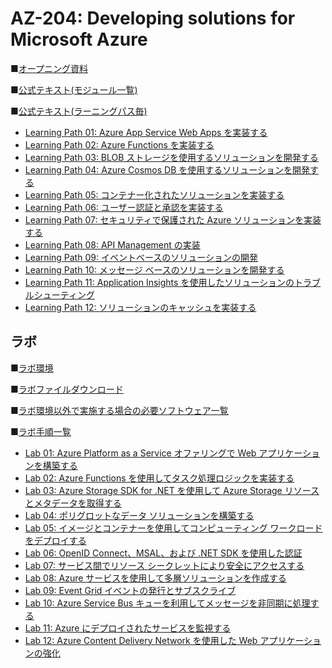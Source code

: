 # AZ-204: Developing solutions for Microsoft Azure

■[オープニング資料](https://publicfilestor.blob.core.windows.net/az204/Opening.pdf)

■[公式テキスト(モジュール一覧)](https://learn.microsoft.com/ja-jp/training/courses/az-204t00?wt.mc_id=esi_m2l_content_wwl#study-guide)

■[公式テキスト(ラーニングパス毎)](https://learn.microsoft.com/ja-jp/certifications/exams/az-204)

* [Learning Path 01: Azure App Service Web Apps を実装する](https://learn.microsoft.com/ja-jp/training/paths/create-azure-app-service-web-apps/)
* [Learning Path 02: Azure Functions を実装する](https://learn.microsoft.com/ja-jp/training/paths/implement-azure-functions/)
* [Learning Path 03: BLOB ストレージを使用するソリューションを開発する](https://learn.microsoft.com/ja-jp/training/paths/develop-solutions-that-use-blob-storage/)
* [Learning Path 04: Azure Cosmos DB を使用するソリューションを開発する](https://learn.microsoft.com/ja-jp/training/paths/az-204-develop-solutions-that-use-azure-cosmos-db/)
* [Learning Path 05: コンテナー化されたソリューションを実装する](https://learn.microsoft.com/ja-jp/training/paths/az-204-implement-iaas-solutions/)
* [Learning Path 06: ユーザー認証と承認を実装する](https://learn.microsoft.com/ja-jp/training/paths/az-204-implement-authentication-authorization/)
* [Learning Path 07: セキュリティで保護された Azure ソリューションを実装する](https://learn.microsoft.com/ja-jp/training/paths/az-204-implement-secure-cloud-solutions/)
* [Learning Path 08: API Management の実装](https://learn.microsoft.com/ja-jp/training/paths/az-204-implement-api-management/)
* [Learning Path 09: イベントベースのソリューションの開発](https://learn.microsoft.com/ja-jp/training/paths/az-204-develop-event-based-solutions/)
* [Learning Path 10: メッセージ ベースのソリューションを開発する](https://learn.microsoft.com/ja-jp/training/paths/az-204-develop-message-based-solutions/)
* [Learning Path 11: Application Insights を使用したソリューションのトラブルシューティング](https://learn.microsoft.com/ja-jp/training/paths/az-204-instrument-solutions-support-monitoring-logging/)
* [Learning Path 12: ソリューションのキャッシュを実装する](https://learn.microsoft.com/ja-jp/training/paths/az-204-integrate-caching-content-delivery-within-solutions/)

## ラボ

■[ラボ環境](https://aka.ms/lab-env)

■[ラボファイルダウンロード](https://github.com/MicrosoftLearning/AZ-204-DevelopingSolutionsforMicrosoftAzure/archive/refs/heads/master.zip)

■[ラボ環境以外で実施する場合の必要ソフトウェア一覧](https://github.com/sakkuru/AZ-204-DevelopingSolutionsforMicrosoftAzure.ja-jp/blob/main/lab.md)

■[ラボ手順一覧](https://github.com/MTT-ja/AZ-204-DevelopingSolutionsforMicrosoftAzure.ja-jp/tree/main/Instructions/Labs)

* [Lab 01: Azure Platform as a Service オファリングで Web アプリケーションを構築する](https://github.com/sakkuru/AZ-204-DevelopingSolutionsforMicrosoftAzure.ja-jp/blob/main/Instructions/Labs/AZ-204_lab_01.md)
* [Lab 02: Azure Functions を使用してタスク処理ロジックを実装する](https://github.com/MTT-ja/AZ-204-DevelopingSolutionsforMicrosoftAzure.ja-jp/blob/main/Instructions/Labs/AZ-204_lab_02.md)
* [Lab 03: Azure Storage SDK for .NET を使用して Azure Storage リソースとメタデータを取得する](https://github.com/MTT-ja/AZ-204-DevelopingSolutionsforMicrosoftAzure.ja-jp/blob/main/Instructions/Labs/AZ-204_lab_03.md)
* [Lab 04: ポリグロットなデータ ソリューションを構築する](https://github.com/MTT-ja/AZ-204-DevelopingSolutionsforMicrosoftAzure.ja-jp/blob/main/Instructions/Labs/AZ-204_lab_04.md)
* [Lab 05: イメージとコンテナーを使用してコンピューティング ワークロードをデプロイする](https://github.com/MTT-ja/AZ-204-DevelopingSolutionsforMicrosoftAzure.ja-jp/blob/main/Instructions/Labs/AZ-204_lab_05.md)
* [Lab 06: OpenID Connect、MSAL、および .NET SDK を使用した認証](https://github.com/MTT-ja/AZ-204-DevelopingSolutionsforMicrosoftAzure.ja-jp/blob/main/Instructions/Labs/AZ-204_lab_06.md)
* [Lab 07: サービス間でリソース シークレットにより安全にアクセスする](https://github.com/MTT-ja/AZ-204-DevelopingSolutionsforMicrosoftAzure.ja-jp/blob/main/Instructions/Labs/AZ-204_lab_07.md)
* [Lab 08: Azure サービスを使用して多層ソリューションを作成する](https://github.com/MTT-ja/AZ-204-DevelopingSolutionsforMicrosoftAzure.ja-jp/blob/main/Instructions/Labs/AZ-204_lab_08.md)
* [Lab 09: Event Grid イベントの発行とサブスクライブ](https://github.com/MTT-ja/AZ-204-DevelopingSolutionsforMicrosoftAzure.ja-jp/blob/main/Instructions/Labs/AZ-204_lab_09.md)
* [Lab 10: Azure Service Bus キューを利用してメッセージを非同期に処理する](https://github.com/MTT-ja/AZ-204-DevelopingSolutionsforMicrosoftAzure.ja-jp/blob/main/Instructions/Labs/AZ-204_lab_10.md)
* [Lab 11: Azure にデプロイされたサービスを監視する](https://github.com/MTT-ja/AZ-204-DevelopingSolutionsforMicrosoftAzure.ja-jp/blob/main/Instructions/Labs/AZ-204_lab_11.md)
* [Lab 12: Azure Content Delivery Network を使用した Web アプリケーションの強化](https://github.com/MTT-ja/AZ-204-DevelopingSolutionsforMicrosoftAzure.ja-jp/blob/main/Instructions/Labs/AZ-204_lab_12.md)



